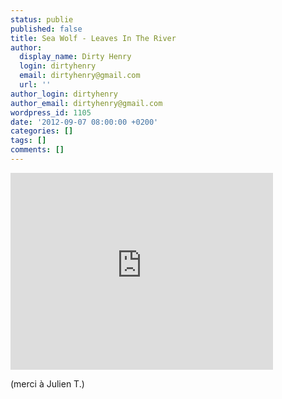 ```yaml
---
status: publie
published: false
title: Sea Wolf - Leaves In The River
author:
  display_name: Dirty Henry
  login: dirtyhenry
  email: dirtyhenry@gmail.com
  url: ''
author_login: dirtyhenry
author_email: dirtyhenry@gmail.com
wordpress_id: 1105
date: '2012-09-07 08:00:00 +0200'
categories: []
tags: []
comments: []
---
```

<iframe width="420" height="315" src="http://www.youtube.com/embed/vu129ihLOyI" frameborder="0" allowfullscreen></iframe>

(merci à Julien T.)
